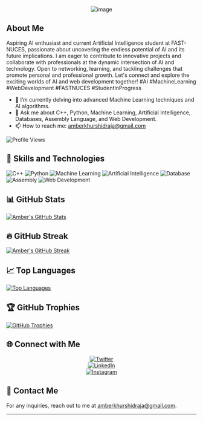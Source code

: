 <p align="center">
  <img src="https://github.com/amber-khurshid/amber-khurshid/assets/112962916/61928a9c-b7de-4ac2-a4ec-cf76f80d5bbe" alt="image">
</p>


## About Me

Aspiring AI enthusiast and current Artificial Intelligence student at FAST-NUCES, passionate about uncovering the endless potential of AI and its future implications. I am eager to contribute to innovative projects and collaborate with professionals at the dynamic intersection of AI and technology. Open to networking, learning, and tackling challenges that promote personal and professional growth. Let's connect and explore the exciting worlds of AI and web development together! #AI #MachineLearning #WebDevelopment #FASTNUCES #StudentInProgress


- 🌱 I’m currently delving into advanced Machine Learning techniques and AI algorithms.
- 💬 Ask me about C++, Python, Machine Learning, Artificial Intelligence, Databases, Assembly Language, and Web Development.
- 📫 How to reach me: amberkhurshidraja@gmail.com

![Profile Views](https://komarev.com/ghpvc/?username=amber-khurshid&color=blue&style=flat-square)

## 🚀 Skills and Technologies

![C++](https://img.shields.io/badge/C++-00599C?style=for-the-badge&logo=c%2B%2B&logoColor=white)
![Python](https://img.shields.io/badge/Python-3776AB?style=for-the-badge&logo=python&logoColor=white)
![Machine Learning](https://img.shields.io/badge/Machine%20Learning-FF6F00?style=for-the-badge)
![Artificial Intelligence](https://img.shields.io/badge/Artificial%20Intelligence-00BFFF?style=for-the-badge)
![Database](https://img.shields.io/badge/Database-4DB33D?style=for-the-badge)
![Assembly](https://img.shields.io/badge/Assembly-808080?style=for-the-badge)
![Web Development](https://img.shields.io/badge/Web%20Development-0078D6?style=for-the-badge)

## 📊 GitHub Stats

<a href="https://github.com/amber-khurshid">
  <img align="center" src="https://github-readme-stats.vercel.app/api?username=amber-khurshid&show_icons=true&theme=dark" alt="Amber's GitHub Stats" />
</a>

## 🔥 GitHub Streak

<a href="https://github.com/amber-khurshid">
  <img align="center" src="https://github-readme-streak-stats.herokuapp.com/?user=amber-khurshid&theme=dark" alt="Amber's GitHub Streak" />
</a>

## 📈 Top Languages

<a href="https://github.com/amber-khurshid">
  <img align="center" src="https://github-readme-stats.vercel.app/api/top-langs/?username=amber-khurshid&layout=compact&theme=dark" alt="Top Languages" />
</a>

## 🏆 GitHub Trophies

<a href="https://github.com/ryo-ma/github-profile-trophy">
  <img align="center" src="https://github-profile-trophy.vercel.app/?username=amber-khurshid&theme=darkhub" alt="GitHub Trophies" />
</a>




## 🌐 Connect with Me

<p align="center">
  <a href="https://twitter.com/AmberKhurshid_">
    <img src="https://img.shields.io/twitter/follow/AmberKhurshid_?style=social" alt="Twitter" />
  </a>
  <br/>
  <a href="https://linkedin.com/in/amber-khurshid">
    <img src="https://img.shields.io/badge/LinkedIn-Connect-blue?style=social&logo=linkedin" alt="LinkedIn" />
  </a>
  <br/>
  <a href="https://www.instagram.com/_amberkhh_/">
    <img src="https://img.shields.io/badge/Instagram-Follow-red?style=social&logo=instagram" alt="Instagram" />
  </a>
</p>






## 📧 Contact Me

For any inquiries, reach out to me at amberkhurshidraja@gmail.com.

---

